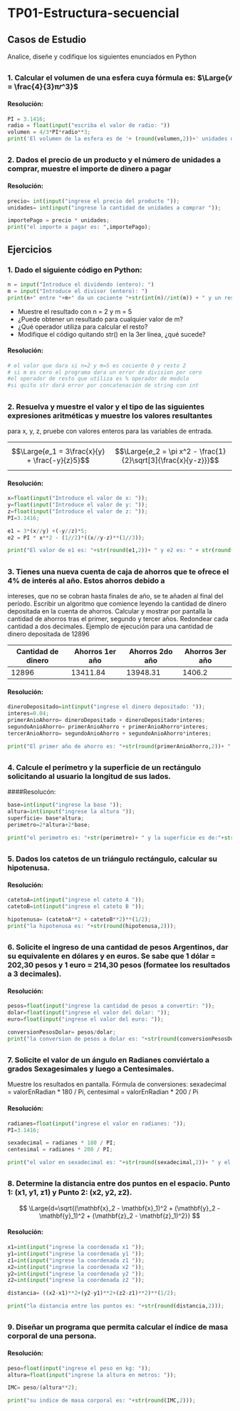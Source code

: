 # TP01-Estructura-secuencial
## **Casos de Estudio**
Analice, diseñe y codifique los siguientes enunciados en Python
##
### 1. Calcular el volumen de una esfera cuya fórmula es:  $\Large{𝑣 = \frac{4}{3}π𝑟^3}$
#### Resolución:
```python
PI = 3.1416;
radio = float(input("escriba el valor de radio: "))
volumen = 4/3*PI*radio**3;
print('El volumen de la esfera es de '+ (round(volumen,2))+' unidades de volumen.')
```
##
### 2. Dados el precio de un producto y el número de unidades a comprar, muestre el importe de dinero a pagar
#### Resolución:
```python
precio= int(input("ingrese el precio del producto "));
unidades= int(input("ingrese la cantidad de unidades a comprar "));

importePago = precio * unidades;
print("el importe a pagar es: ",importePago);
```


## Ejercicios
### 1. Dado el siguiente código en Python: <br>
```python
n = input("Introduce el dividendo (entero): ")
m = input("Introduce el divisor (entero): ")
print(n+" entre "+m+" da un cociente "+str(int(n)//int(m)) + " y un resto " + str(int(n) % int(m)))
```

- Muestre el resultado con n = 2 y m = 5
- ¿Puede obtener un resultado para cualquier valor de m?
- ¿Qué operador utiliza para calcular el resto?
- Modifique el código quitando str() en la 3er línea, ¿qué sucede?
#### Resolución:
```python
# el valor que dara si n=2 y m=5 es cociente 0 y resto 2
# si m es cero el programa dara un error de division por cero
#el operador de resto que utiliza es % operador de modulo 
#si quito str dará error por concatenación de string con int
```
##


### 2. Resuelva y muestre el valor y el tipo de las siguientes expresiones aritméticas y muestre los valores resultantes
para x, y, z, pruebe con valores enteros para las variables de entrada.

|   |   |
|---|---|
| $$\Large{𝑒_1 = 3\frac{x}{y} + \frac{-y}{z}5}$$ | $$\Large{𝑒_2 = \pi x^2 - \frac{1}{2}\sqrt[3]{\frac{x}{y-z}}}$$ |

#### Resolución:
```python
x=float(input("Introduce el valor de x: "));
y=float(input("Introduce el valor de y: "));
z=float(input("Introduce el valor de z: "));
PI=3.1416;

e1 = 3*(x//y) +(-y//z)*5;
e2 = PI * x**2 - (1//2)*((x//y-z)**(1//3));

print("El valor de e1 es: "+str(round(e1,2))+ " y e2 es: " + str(round(e2,2)));
```
##

### 3. Tienes una nueva cuenta de caja de ahorros que te ofrece el 4% de interés al año. Estos ahorros debido a
intereses, que no se cobran hasta finales de año, se te añaden al final del período. Escribir un algoritmo que
comience leyendo la cantidad de dinero depositada en la cuenta de ahorros. Calcular y mostrar por pantalla la
cantidad de ahorros tras el primer, segundo y tercer años. Redondear cada cantidad a dos decimales. Ejemplo
de ejecución para una cantidad de dinero depositada de 12896

| Cantidad de dinero | Ahorros 1er año | Ahorros 2do año | Ahorros 3er año |
|---------------------|------------------|------------------|------------------|
| 12896               | 13411.84         | 13948.31         | 1406.2           |

#### Resolución:

```python
dineroDepositado=int(input("ingrese el dinero depositado: "));
interes=0.04;
primerAnioAhorro= dineroDepositado + dineroDepositado*interes;
segundoAnioAhorro= primerAnioAhorro + primerAnioAhorro*interes;
tercerAnioAhorro= segundoAnioAhorro + segundoAnioAhorro*interes;

print("El primer año de ahorro es: "+str(round(primerAnioAhorro,2))+ " el segundo año de ahorro es: " + str(round(segundoAnioAhorro,2))+ " el tercer año de ahorro es: " + str(round(tercerAnioAhorro,2)));
```

##

### 4. Calcule el perímetro y la superficie de un rectángulo solicitando al usuario la longitud de sus lados.
####Resolucón:
```python
base=int(input("ingrese la base "));
altura=int(input("ingrese la altura "));
superficie= base*altura;
perimetro=2*altura+2*base;

print("el perimetro es: "+str(perimetro)+ " y la superficie es de:"+str(superficie));
```
##

### 5. Dados los catetos de un triángulo rectángulo, calcular su hipotenusa.
#### Resolución:
```python
catetoA=int(input("ingrese el cateto A "));
catetoB=int(input("ingrese el cateto B "));

hipotenusa= (catetoA**2 + catetoB**2)**(1/2);
print("la hipotenusa es: "+str(round(hipotenusa,2)));
```
##
### 6. Solicite el ingreso de una cantidad de pesos Argentinos, dar su equivalente en dólares y en euros. Se sabe que 1 dólar = 202,30 pesos y 1 euro = 214,30 pesos (formatee los resultados a 3 decimales).
#### Resolución:
```python
pesos=float(input("ingrese la cantidad de pesos a convertir: "));
dolar=float(input("ingrese el valor del dolar: "));
euro=float(input("ingrese el valor del euro: "));

conversionPesosDolar= pesos/dolar;
print("la conversion de pesos a dolar es: "+str(round(conversionPesosDolar,3))+ " y la conversion de pesos a euro es: "+str(round(pesos/euro,3)));
```
##
### 7. Solicite el valor de un ángulo en Radianes conviértalo a grados Sexagesimales y luego a Centesimales. 

Muestre los resultados en pantalla. Fórmula de conversiones: 
sexadecimal = valorEnRadian * 180 / Pi, centesimal = valorEnRadian * 200 / Pi

#### Resolución:
```python
radianes=float(input("ingrese el valor en radianes: "));
PI=3.1416;

sexadecimal = radianes * 180 / PI;
centesimal = radianes * 200 / PI;

print("el valor en sexadecimal es: "+str(round(sexadecimal,2))+ " y el valor en centesimal es: "+str(round(centesimal,2)));
```
##
### 8. Determine la distancia entre dos puntos en el espacio. Punto 1: (x1, y1, z1) y Punto 2: (x2, y2, z2).
$$
\Large{d=\sqrt{(\mathbf{x}_2 - \mathbf{x}_1)^2 + (\mathbf{y}_2 - \mathbf{y}_1)^2 + (\mathbf{z}_2 - \mathbf{z}_1)^2}}
$$

#### Resolución:
```python
x1=int(input("ingrese la coordenada x1 "));
y1=int(input("ingrese la coordenada y1 "));
z1=int(input("ingrese la coordenada z1 "));
x2=int(input("ingrese la coordenada x2 "));
y2=int(input("ingrese la coordenada y2 "));
z2=int(input("ingrese la coordenada z2 "));

distancia= ((x2-x1)**2+(y2-y1)**2+(z2-z1)**2)**(1/2);

print("la distancia entre los puntos es: "+str(round(distancia,2)));
```
##
### 9. Diseñar un programa que permita calcular el índice de masa corporal de una persona.
#### Resolución:
```python
peso=float(input("ingrese el peso en kg: "));
altura=float(input("ingrese la altura en metros: "));

IMC= peso/(altura**2);

print("su indice de masa corporal es: "+str(round(IMC,2)));
```








